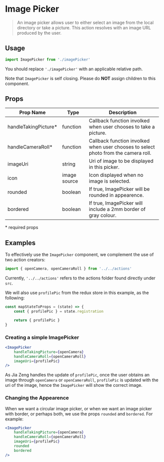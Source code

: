 <!-- @format -->

# Image Picker

> An image picker allows user to either select an image from the local directory or take a picture. This action resolves with an image URL produced by the user.

## Usage

```javascript
import ImagePicker from './imagePicker'
```

You should replace `'./imagePicker'` with an applicable relative path.

Note that `ImagePicker` is self closing. Please do **NOT** assign children to this component.

## Props

| Prop Name             | Type         | Description                                                                        |
| --------------------- | ------------ | ---------------------------------------------------------------------------------- |
| handleTakingPicture\* | function     | Callback function involked when user chooses to take a picture.                    |
| handleCameraRoll\*    | function     | Callback function involked when user chooses to select photo from the camera roll. |
| imageUri              | string       | Uri of image to be displayed in this picker.                                       |
| icon                  | image source | Icon displayed when no image is selected.                                          |
| rounded               | boolean      | If true, ImagePicker will be rounded in appearence.                                |
| bordered              | boolean      | If true, ImagePicker will include a 2mm border of gray colour.                     |

\* required props

## Examples

To effectively use the `ImagePicker` component, we complement the use of two action creators:

```javascript
import { openCamera, openCameraRoll } from '../../actions'
```

Currently, `'../../actions'` refers to the actions folder found directly under `src`.

We will also use `profilePic` from the redux store in this example, as the following:

```javascript
const mapStateToProps = (state) => {
    const { profilePic } = state.registration

    return { profilePic }
}
```

### Creating a simple ImagePicker

```jsx
<ImagePicker
    handleTakingPicture={openCamera}
    handleCameraRoll={openCameraRoll}
    imageUri={profilePic}
/>
```

As Jia Zeng handles the update of `profilePic`, once the user obtains an image through `openCamera` or `openCameraRoll`, `profilePic` is updated with the uri of the image, hence the `ImagePicker` will show the correct image.

### Changing the Appearence

When we want a circular image picker, or when we want an image picker with border, or perhaps both, we use the props `rounded` and `bordered`. For example:

```jsx
<ImagePicker
    handleTakingPicture={openCamera}
    handleCameraRoll={openCameraRoll}
    imageUri={profilePic}
    rounded
    bordered
/>
```
